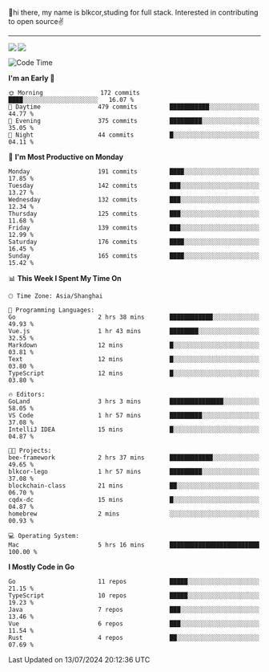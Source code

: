👋hi there, my name is blkcor,studing for full stack.
Interested in contributing to open source✌️

<hr/>

![](https://github-readme-stats.vercel.app/api?username=blkcor)
<a href="https://github.com/blkcor/github-readme-stats">
    <img align="left" src="https://github-readme-stats.vercel.app/api/top-langs/?username=blkcor&hide=jupyter%20notebook,shaderlab,tex,c%23&langs_count=9" />
</a>


<!--START_SECTION:waka-->
![Code Time](http://img.shields.io/badge/Code%20Time-1%2C156%20hrs%2022%20mins-blue)

**I'm an Early 🐤** 

```text
🌞 Morning                172 commits         ████░░░░░░░░░░░░░░░░░░░░░   16.07 % 
🌆 Daytime                479 commits         ███████████░░░░░░░░░░░░░░   44.77 % 
🌃 Evening                375 commits         █████████░░░░░░░░░░░░░░░░   35.05 % 
🌙 Night                  44 commits          █░░░░░░░░░░░░░░░░░░░░░░░░   04.11 % 
```
📅 **I'm Most Productive on Monday** 

```text
Monday                   191 commits         ████░░░░░░░░░░░░░░░░░░░░░   17.85 % 
Tuesday                  142 commits         ███░░░░░░░░░░░░░░░░░░░░░░   13.27 % 
Wednesday                132 commits         ███░░░░░░░░░░░░░░░░░░░░░░   12.34 % 
Thursday                 125 commits         ███░░░░░░░░░░░░░░░░░░░░░░   11.68 % 
Friday                   139 commits         ███░░░░░░░░░░░░░░░░░░░░░░   12.99 % 
Saturday                 176 commits         ████░░░░░░░░░░░░░░░░░░░░░   16.45 % 
Sunday                   165 commits         ████░░░░░░░░░░░░░░░░░░░░░   15.42 % 
```


📊 **This Week I Spent My Time On** 

```text
🕑︎ Time Zone: Asia/Shanghai

💬 Programming Languages: 
Go                       2 hrs 38 mins       ████████████░░░░░░░░░░░░░   49.93 % 
Vue.js                   1 hr 43 mins        ████████░░░░░░░░░░░░░░░░░   32.55 % 
Markdown                 12 mins             █░░░░░░░░░░░░░░░░░░░░░░░░   03.81 % 
Text                     12 mins             █░░░░░░░░░░░░░░░░░░░░░░░░   03.80 % 
TypeScript               12 mins             █░░░░░░░░░░░░░░░░░░░░░░░░   03.80 % 

🔥 Editors: 
GoLand                   3 hrs 3 mins        ███████████████░░░░░░░░░░   58.05 % 
VS Code                  1 hr 57 mins        █████████░░░░░░░░░░░░░░░░   37.08 % 
IntelliJ IDEA            15 mins             █░░░░░░░░░░░░░░░░░░░░░░░░   04.87 % 

🐱‍💻 Projects: 
bee-framework            2 hrs 37 mins       ████████████░░░░░░░░░░░░░   49.65 % 
blkcor-lego              1 hr 57 mins        █████████░░░░░░░░░░░░░░░░   37.08 % 
blockchain-class         21 mins             ██░░░░░░░░░░░░░░░░░░░░░░░   06.70 % 
cqdx-dc                  15 mins             █░░░░░░░░░░░░░░░░░░░░░░░░   04.87 % 
homebrew                 2 mins              ░░░░░░░░░░░░░░░░░░░░░░░░░   00.93 % 

💻 Operating System: 
Mac                      5 hrs 16 mins       █████████████████████████   100.00 % 
```

**I Mostly Code in Go** 

```text
Go                       11 repos            █████░░░░░░░░░░░░░░░░░░░░   21.15 % 
TypeScript               10 repos            █████░░░░░░░░░░░░░░░░░░░░   19.23 % 
Java                     7 repos             ███░░░░░░░░░░░░░░░░░░░░░░   13.46 % 
Vue                      6 repos             ███░░░░░░░░░░░░░░░░░░░░░░   11.54 % 
Rust                     4 repos             ██░░░░░░░░░░░░░░░░░░░░░░░   07.69 % 
```




 Last Updated on 13/07/2024 20:12:36 UTC
<!--END_SECTION:waka-->



